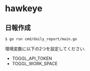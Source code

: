 # hawkeye

## 日報作成
```
$ go run cmd/daily_report/main.go
```

環境変数に以下の2つを設定してください.

- TOGGL_API_TOKEN
- TOGGL_WORK_SPACE

